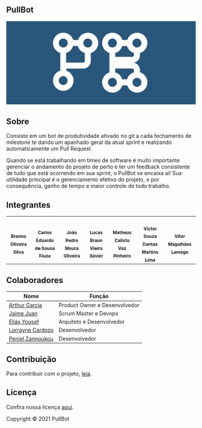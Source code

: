 ## PullBot

<img src="imagens/logo.png" width="auto" height="auto">

## Sobre
Consiste em um bot de produtividade ativado no git a cada fechamento de milestone te dando um apanhado geral da atual sprint e realizando automaticamente um Pull Request. 

Quando se está trabalhando em times de software é muito importante gerenciar o andamento do projeto de perto e ter um feedback consistente de tudo que está ocorrendo em sua sprint, o PullBot se encaixa aí! Sua utilidade principal é o gerenciamento efetivo do projeto, e por consequência, ganho de tempo e maior controle de todo trabalho.

## Integrantes
<table>
    <tr>
        <td align="center"><a href="https://github.com/brenno-silva"><img onmouseover="opaqImg(this)" onmouseout="normalImg(this)" style="border-radius: 50%;" src="https://avatars.githubusercontent.com/u/54643530?s=460&u=35993e065c3b56710145bc3bdb13b40d36b2d433&v=4" width="200px;" alt=""/><br /><sub><b>Brenno Oliveira Silva</b></sub></a><br /><a href="https://github.com/brenno-silva"></a></td>
        <td align="center"><a href="https://github.com/CarlosFiuza"><img onmouseover="opaqImg(this)" onmouseout="normalImg(this)" style="border-radius: 50%;" src="https://avatars.githubusercontent.com/u/71738659?s=460&u=61e0cdb48aa16f91870a3c25e1c93e1bf2856072&v=4" width="200px;" alt=""/><br /><sub><b>Carlos Eduardo de Sousa Fiuza</b></sub></a><br /><a href="https://github.com/CarlosFiuza"></a></td>
        <td align="center"><a href="https://github.com/Joao-Moura"><img onmouseover="opaqImg(this)" onmouseout="normalImg(this)" style="border-radius: 50%;" src="https://avatars.githubusercontent.com/u/46077033?s=460&u=f32654cf2f096598e9eca3e48b040641fcff3009&v=4" width="200px;" alt=""/><br /><sub><b>João Pedro Moura Oliveira</b></sub></a><br /><a href="https://github.com/Joao-Moura"></a></td>
        <td align="center"><a href="https://github.com/LucasBraunX"><img onmouseover="opaqImg(this)" onmouseout="normalImg(this)"style="border-radius: 50%;" src="https://avatars.githubusercontent.com/u/78307547?s=460&u=4850fd4162bdaad78e15d7f133673cacfa61dfb6&v=4" width="200px;" alt=""/><br /><sub><b>Lucas Braun Vieira Xavier</b></sub></a><br /><a href="https://github.com/LucasBraunX"></a></td>
        <td align="center"><a href="https://github.com/matheuscvp"><img onmouseover="opaqImg(this)" onmouseout="normalImg(this)" style="border-radius: 50%;" src="https://avatars.githubusercontent.com/u/54119660?s=460&u=c4c6a51b9894b9773ce04caae2a0dd4d16612b83&v=4" width="200px;" alt=""/><br /><sub><b>Matheus Calixto Vaz Pinheiro</b></sub></a><br /><a href="https://github.com/matheuscvp"></a></td>
        <td align="center"><a href="https://github.com/vital14"><img onmouseover="opaqImg(this)" onmouseout="normalImg(this)" style="border-radius: 50%;" src="https://avatars.githubusercontent.com/u/54643459?s=460&u=d1761ee486cfc4cf7ac0a36adb98572d3db35e32&v=4" width="200px;" alt=""/><br /><sub><b>Victor Souza Dantas Martins Lima</b></sub></a><br /><a href="https://github.com/vital14"></a></td>
        <td align="center"><a href="https://github.com/VitorLamego"><img onmouseover="opaqImg(this)" onmouseout="normalImg(this)" style="border-radius: 50%;" src="https://avatars.githubusercontent.com/u/54643464?s=460&u=43a46df920c57476dfe9abe953eba2b89f8f7ca0&v=4" width="200px;" alt=""/><br /><sub><b>Vitor Magalhães Lamego</b></sub></a><br /><a href="https://github.com/VitorLamego"></a></td>
    </tr>
    <script>
    function opaqImg(x) {
        x.style.opacity = "50%";
    }
    function normalImg(x) {
        x.style.opacity = "100%";
    }
    </script>
</table>

## Colaboradores
|Nome|  Função| 
|----|--------|
[Arthur Garcia](https://github.com/ArthurMeloG)| Product Owner e Desenvolvedor|
[Jaime Juan](https://github.com/JaimeJuan11)| Scrum Master e Devops|
[Eliás Yousef](https://github.com/ingridSCarvalho)| Arquiteto e Desenvolvedor|
[Lorrayne Cardozo](https://github.com/LorrayneCardozo)| Desenvolvedor|
[Peniel Zannoukou](https://github.com/eliasyousef00)| Desenvolvedor|
## Contribuição

Para contribuir com o projeto, [leia](https://github.com/fga-eps-mds/PullBot/blob/master/CONTRIBUTING.md).

## Licença
Confira nossa licença [aqui](https://github.com/fga-eps-mds/PullBot/blob/master/LICENSE).

Copyright &copy; 2021 PullBot
